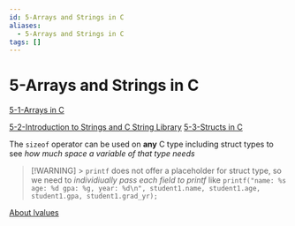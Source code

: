```yaml
---
id: 5-Arrays and Strings in C
aliases:
  - 5-Arrays and Strings in C
tags: []
---
```


# 5-Arrays and Strings in C

[5-1-Arrays in C](01-Areas/Computer/Dive_Into_Systems/notes/chapter1/5-1-Arrays%20in%20C.md)

[5-2-Introduction to Strings and C String Library](01-Areas/Computer/Dive_Into_Systems/notes/chapter1/5-2-Introduction%20to%20Strings%20and%20C%20String%20Library.md)
[5-3-Structs in C](01-Areas/Computer/Dive_Into_Systems/notes/chapter1/5-3-Structs%20in%20C.md)

The `sizeof` operator can be used on **any** C type including struct types to see _how much space a variable of that type needs_

> [!WARNING] > `printf` does not offer a placeholder for struct type, so we need to _individiually pass each field to printf_ like `printf("name: %s age: %d gpa: %g, year: %d\n", student1.name, student1.age, student1.gpa, student1.grad_yr);`

[About lvalues](01-Areas/Computer/Dive_Into_Systems/notes/chapter1/About%20lvalues.md)
